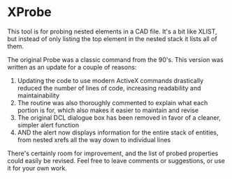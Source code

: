 # XProbe
This tool is for probing nested elements in a CAD file. It's a bit like XLIST, but instead of only listing the top element in the nested stack it lists all of them.

The original Probe was a classic command from the 90's. This version was written as an update for a couple of reasons:
1. Updating the code to use modern ActiveX commands drastically reduced the number of lines of code, increasing readability and maintainability
2. The routine was also thoroughly commented to explain what each portion is for, which also makes it easier to maintain and revise
3. The original DCL dialogue box has been removed in favor of a cleaner, simpler alert function
4. AND the alert now displays information for the entire stack of entities, from nested xrefs all the way down to individual lines

There's certainly room for improvement, and the list of probed properties could easily be revised. Feel free to leave comments or suggestions, or use it for your own work.
